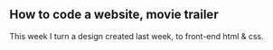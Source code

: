 ## How to code a website, movie trailer 

This week I turn a design created last week, to front-end html & css.

